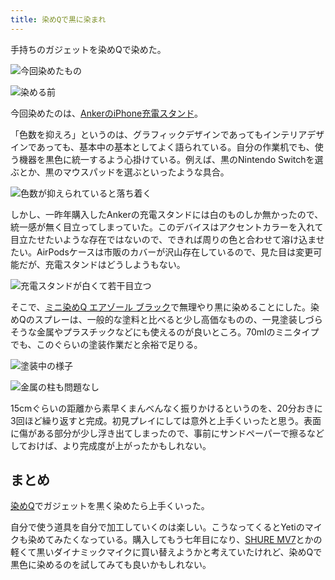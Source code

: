 ```yaml
---
title: 染めQで黒に染まれ
---
```

手持ちのガジェットを染めQで染めた。

![](https://lh6.googleusercontent.com/GIXNReRVJlV7ZfCpLY7FiidqLYFh50QMXQ9IZBn96MQ9Ax8DQeZruVdTfKG66eEEL9hckCH2aqR1TtyvN-6ALl03_DplXn4uZyVmII_ZW140nS5O7NU-Wsuj03hZB2udbV_omNHuYmIWXalpkFl15lIgeU5DlCYtO8vJJebb0JYGjasN7zBbjCUpTgTS "今回染めたもの")

![](https://lh5.googleusercontent.com/dd9ui-hhu54OLoSOyNR-LXlT3eiFUoyIsVuawoHxtztJiyEJJrZ-CVOEfVdYh4_DKhBmdcFcFFtVoZ7CYbmCHHoZnFECHk--XtdB0YHHs12qgeM9oipabny2KpSqp49pSgtH42CXxHKGMIUGm_Bs5MGM8mi17dT2EVQOxlqckoQ-XF1X1svr0eZ59AAo "染める前")

今回染めたのは、[AnkerのiPhone充電スタンド](https://r7kamura.com/articles/2021-09-06-anker-iphone-stand)。

「色数を抑えろ」というのは、グラフィックデザインであってもインテリアデザインであっても、基本中の基本としてよく語られている。自分の作業机でも、使う機器を黒色に統一するよう心掛けている。例えば、黒のNintendo Switchを選ぶとか、黒のマウスパッドを選ぶといったような具合。

![](https://lh4.googleusercontent.com/FhxLICxRb556xla7B9wD3ognl6PbOIvu9ZjapR3dfg7v5EG_U69UBZasJxgNNG2zWMlshSrY8640356oH5708j5dgyJyXerfo1shMqbiCzTVhBgGlpgIvFrlFCpfDOzDNqXKYmaREZDrAOmSkLjXD2Azjkv_2gwBIF97sUAsrjiVFs67jNA7WobYv8Qp "色数が抑えられていると落ち着く")

しかし、一昨年購入したAnkerの充電スタンドには白のものしか無かったので、統一感が無く目立ってしまっていた。このデバイスはアクセントカラーを入れて目立たせたいような存在ではないので、できれば周りの色と合わせて溶け込ませたい。AirPodsケースは市販のカバーが沢山存在しているので、見た目は変更可能だが、充電スタンドはどうしようもない。

![](https://lh3.googleusercontent.com/3tBQOsvnJtyid2qfP7AsnDskQTpeUqmDJYNaY6FpFsOLdAmrhEHPp8xGH9WzvgWoWU4tCuRcqIKDxhZ4aRmPyuNMZaJKrgtmOG-_exT91Ot7_Q2BBE5pbgsXhHyhKKAzGea11t7krm8WvgRI0qT4_qMDlf8O05pQqeydrmeQyOwPFig5aiTxC7ffTwIN "充電スタンドが白くて若干目立つ")

そこで、[ミニ染めQ エアゾール ブラック](https://www.amazon.co.jp/dp/B003QMFUKO)で無理やり黒に染めることにした。染めQのスプレーは、一般的な塗料と比べると少し高価なものの、一見塗装しづらそうな金属やプラスチックなどにも使えるのが良いところ。70mlのミニタイプでも、このぐらいの塗装作業だと余裕で足りる。

![](https://lh6.googleusercontent.com/5l6oq6O3RutPHE1rFvRHepeUg-Ks8s8O6jeFCSiS_m8FOi4n4c1RscoyDlAVhJYT5wH3eUvo-6zdvrNqTWGE2-AQq0oP_jp6KuO4Qq4YluN5hUWEryY7vCR14LUFJiJCKWP2AErfDoT64ZtLu6g_iQTY_thjaxNSKhTj4BowByWiWLxTcjOCyckdA4DD "塗装中の様子")

![](https://lh5.googleusercontent.com/YE4d4EQFKimXuX7O5w4BhkiWmGo6VD58Ms0w1xWATR3lKr4_CFl4ie8yZJpTKUiRJvWwClBHDrluzV5x7R7Qk7QcNbKjdQOhK5Y5MwhX6vu0rwHsNHtBj8PnXbh67E8-pfyiYFJ2f36v7j2dwlhDGsfZR16mzqRJvkN41JGNkI_mfSM8VfCqKHfkaHYo "金属の柱も問題なし")

15cmぐらいの距離から素早くまんべんなく振りかけるというのを、20分おきに3回ほど繰り返すと完成。初見プレイにしては意外と上手くいったと思う。表面に傷がある部分が少し浮き出てしまったので、事前にサンドペーパーで擦るなどしておけば、より完成度が上がったかもしれない。

まとめ
---

[染めQ](https://www.amazon.co.jp/dp/B003QMFUKO)でガジェットを黒く染めたら上手くいった。

自分で使う道具を自分で加工していくのは楽しい。こうなってくるとYetiのマイクも染めてみたくなっている。購入してもう七年目になり、[SHURE MV7](https://www.amazon.co.jp/dp/B08KY7G1GV)とかの軽くて黒いダイナミックマイクに買い替えようかと考えていたけれど、染めQで黒色に染めるのを試してみても良いかもしれない。
